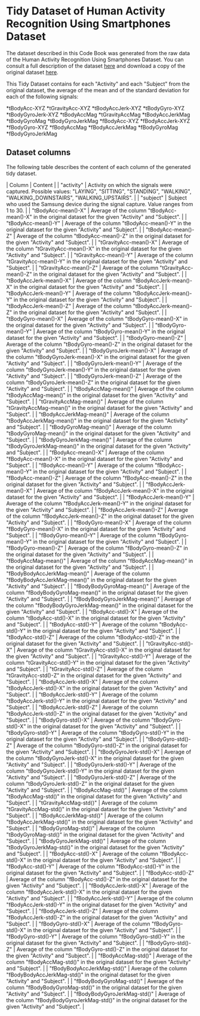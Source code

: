 # Tidy Dataset of Human Activity Recognition Using Smartphones Dataset

The dataset described in this Code Book was generated from the raw data of the Human Activity Recognition Using Smartphones Dataset. You can consult a full description of the dataset [here](http://archive.ics.uci.edu/ml/datasets/Human+Activity+Recognition+Using+Smartphones) and download a copy of the original dataset [here](https://d396qusza40orc.cloudfront.net/getdata%2Fprojectfiles%2FUCI%20HAR%20Dataset.zip).

This Tidy Dataset contains for each "Activity" and each "Subject" from the original dataset, the average of the mean and of the standard deviation for each of the following signals:

*tBodyAcc-XYZ
*tGravityAcc-XYZ
*tBodyAccJerk-XYZ
*tBodyGyro-XYZ
*tBodyGyroJerk-XYZ
*tBodyAccMag
*tGravityAccMag
*tBodyAccJerkMag
*tBodyGyroMag
*tBodyGyroJerkMag
*fBodyAcc-XYZ
*fBodyAccJerk-XYZ
*fBodyGyro-XYZ
*fBodyAccMag
*fBodyAccJerkMag
*fBodyGyroMag
*fBodyGyroJerkMag

## Dataset columns

The following table describes the content of each column of the generated tidy dataset.

| Column | Content |
| "activity" | Activity on which the signals were captured. Possible values: "LAYING", "SITTING", "STANDING", "WALKING", "WALKING_DOWNSTAIRS", "WALKING_UPSTAIRS". |
| "subject" | Subject who used the Samsung device during the signal capture. Value ranges from 1 to 30. |
| "tBodyAcc-mean()-X" | Average of the column "tBodyAcc-mean()-X" in the original dataset for the given "Activity" and "Subject". |
| "tBodyAcc-mean()-Y" | Average of the column "tBodyAcc-mean()-Y" in the original dataset for the given "Activity" and "Subject". |
| "tBodyAcc-mean()-Z" | Average of the column "tBodyAcc-mean()-Z" in the original dataset for the given "Activity" and "Subject". |
| "tGravityAcc-mean()-X" | Average of the column "tGravityAcc-mean()-X" in the original dataset for the given "Activity" and "Subject". |
| "tGravityAcc-mean()-Y" | Average of the column "tGravityAcc-mean()-Y" in the original dataset for the given "Activity" and "Subject". |
| "tGravityAcc-mean()-Z" | Average of the column "tGravityAcc-mean()-Z" in the original dataset for the given "Activity" and "Subject". |
| "tBodyAccJerk-mean()-X" | Average of the column "tBodyAccJerk-mean()-X" in the original dataset for the given "Activity" and "Subject". |
| "tBodyAccJerk-mean()-Y" | Average of the column "tBodyAccJerk-mean()-Y" in the original dataset for the given "Activity" and "Subject". |
| "tBodyAccJerk-mean()-Z" | Average of the column "tBodyAccJerk-mean()-Z" in the original dataset for the given "Activity" and "Subject". |
| "tBodyGyro-mean()-X" | Average of the column "tBodyGyro-mean()-X" in the original dataset for the given "Activity" and "Subject". |
| "tBodyGyro-mean()-Y" | Average of the column "tBodyGyro-mean()-Y" in the original dataset for the given "Activity" and "Subject". |
| "tBodyGyro-mean()-Z" | Average of the column "tBodyGyro-mean()-Z" in the original dataset for the given "Activity" and "Subject". |
| "tBodyGyroJerk-mean()-X" | Average of the column "tBodyGyroJerk-mean()-X" in the original dataset for the given "Activity" and "Subject". |
| "tBodyGyroJerk-mean()-Y" | Average of the column "tBodyGyroJerk-mean()-Y" in the original dataset for the given "Activity" and "Subject". |
| "tBodyGyroJerk-mean()-Z" | Average of the column "tBodyGyroJerk-mean()-Z" in the original dataset for the given "Activity" and "Subject". |
| "tBodyAccMag-mean()" | Average of the column "tBodyAccMag-mean()" in the original dataset for the given "Activity" and "Subject". |
| "tGravityAccMag-mean()" | Average of the column "tGravityAccMag-mean()" in the original dataset for the given "Activity" and "Subject". |
| "tBodyAccJerkMag-mean()" | Average of the column "tBodyAccJerkMag-mean()" in the original dataset for the given "Activity" and "Subject". |
| "tBodyGyroMag-mean()" | Average of the column "tBodyGyroMag-mean()" in the original dataset for the given "Activity" and "Subject". |
| "tBodyGyroJerkMag-mean()" | Average of the column "tBodyGyroJerkMag-mean()" in the original dataset for the given "Activity" and "Subject". |
| "fBodyAcc-mean()-X" | Average of the column "fBodyAcc-mean()-X" in the original dataset for the given "Activity" and "Subject". |
| "fBodyAcc-mean()-Y" | Average of the column "fBodyAcc-mean()-Y" in the original dataset for the given "Activity" and "Subject". |
| "fBodyAcc-mean()-Z" | Average of the column "fBodyAcc-mean()-Z" in the original dataset for the given "Activity" and "Subject". |
| "fBodyAccJerk-mean()-X" | Average of the column "fBodyAccJerk-mean()-X" in the original dataset for the given "Activity" and "Subject". |
| "fBodyAccJerk-mean()-Y" | Average of the column "fBodyAccJerk-mean()-Y" in the original dataset for the given "Activity" and "Subject". |
| "fBodyAccJerk-mean()-Z" | Average of the column "fBodyAccJerk-mean()-Z" in the original dataset for the given "Activity" and "Subject". |
| "fBodyGyro-mean()-X" | Average of the column "fBodyGyro-mean()-X" in the original dataset for the given "Activity" and "Subject". |
| "fBodyGyro-mean()-Y" | Average of the column "fBodyGyro-mean()-Y" in the original dataset for the given "Activity" and "Subject". |
| "fBodyGyro-mean()-Z" | Average of the column "fBodyGyro-mean()-Z" in the original dataset for the given "Activity" and "Subject". |
| "fBodyAccMag-mean()" | Average of the column "fBodyAccMag-mean()" in the original dataset for the given "Activity" and "Subject". |
| "fBodyBodyAccJerkMag-mean()" | Average of the column "fBodyBodyAccJerkMag-mean()" in the original dataset for the given "Activity" and "Subject". |
| "fBodyBodyGyroMag-mean()" | Average of the column "fBodyBodyGyroMag-mean()" in the original dataset for the given "Activity" and "Subject". |
| "fBodyBodyGyroJerkMag-mean()" | Average of the column "fBodyBodyGyroJerkMag-mean()" in the original dataset for the given "Activity" and "Subject". |
| "tBodyAcc-std()-X" | Average of the column "tBodyAcc-std()-X" in the original dataset for the given "Activity" and "Subject". |
| "tBodyAcc-std()-Y" | Average of the column "tBodyAcc-std()-Y" in the original dataset for the given "Activity" and "Subject". |
| "tBodyAcc-std()-Z" | Average of the column "tBodyAcc-std()-Z" in the original dataset for the given "Activity" and "Subject". |
| "tGravityAcc-std()-X" | Average of the column "tGravityAcc-std()-X" in the original dataset for the given "Activity" and "Subject". |
| "tGravityAcc-std()-Y" | Average of the column "tGravityAcc-std()-Y" in the original dataset for the given "Activity" and "Subject". |
| "tGravityAcc-std()-Z" | Average of the column "tGravityAcc-std()-Z" in the original dataset for the given "Activity" and "Subject". |
| "tBodyAccJerk-std()-X" | Average of the column "tBodyAccJerk-std()-X" in the original dataset for the given "Activity" and "Subject". |
| "tBodyAccJerk-std()-Y" | Average of the column "tBodyAccJerk-std()-Y" in the original dataset for the given "Activity" and "Subject". |
| "tBodyAccJerk-std()-Z" | Average of the column "tBodyAccJerk-std()-Z" in the original dataset for the given "Activity" and "Subject". |
| "tBodyGyro-std()-X" | Average of the column "tBodyGyro-std()-X" in the original dataset for the given "Activity" and "Subject". |
| "tBodyGyro-std()-Y" | Average of the column "tBodyGyro-std()-Y" in the original dataset for the given "Activity" and "Subject". |
| "tBodyGyro-std()-Z" | Average of the column "tBodyGyro-std()-Z" in the original dataset for the given "Activity" and "Subject". |
| "tBodyGyroJerk-std()-X" | Average of the column "tBodyGyroJerk-std()-X" in the original dataset for the given "Activity" and "Subject". |
| "tBodyGyroJerk-std()-Y" | Average of the column "tBodyGyroJerk-std()-Y" in the original dataset for the given "Activity" and "Subject". |
| "tBodyGyroJerk-std()-Z" | Average of the column "tBodyGyroJerk-std()-Z" in the original dataset for the given "Activity" and "Subject". |
| "tBodyAccMag-std()" | Average of the column "tBodyAccMag-std()" in the original dataset for the given "Activity" and "Subject". |
| "tGravityAccMag-std()" | Average of the column "tGravityAccMag-std()" in the original dataset for the given "Activity" and "Subject". |
| "tBodyAccJerkMag-std()" | Average of the column "tBodyAccJerkMag-std()" in the original dataset for the given "Activity" and "Subject". |
| "tBodyGyroMag-std()" | Average of the column "tBodyGyroMag-std()" in the original dataset for the given "Activity" and "Subject". |
| "tBodyGyroJerkMag-std()" | Average of the column "tBodyGyroJerkMag-std()" in the original dataset for the given "Activity" and "Subject". |
| "fBodyAcc-std()-X" | Average of the column "fBodyAcc-std()-X" in the original dataset for the given "Activity" and "Subject". |
| "fBodyAcc-std()-Y" | Average of the column "fBodyAcc-std()-Y" in the original dataset for the given "Activity" and "Subject". |
| "fBodyAcc-std()-Z" | Average of the column "fBodyAcc-std()-Z" in the original dataset for the given "Activity" and "Subject". |
| "fBodyAccJerk-std()-X" | Average of the column "fBodyAccJerk-std()-X" in the original dataset for the given "Activity" and "Subject". |
| "fBodyAccJerk-std()-Y" | Average of the column "fBodyAccJerk-std()-Y" in the original dataset for the given "Activity" and "Subject". |
| "fBodyAccJerk-std()-Z" | Average of the column "fBodyAccJerk-std()-Z" in the original dataset for the given "Activity" and "Subject". |
| "fBodyGyro-std()-X" | Average of the column "fBodyGyro-std()-X" in the original dataset for the given "Activity" and "Subject". |
| "fBodyGyro-std()-Y" | Average of the column "fBodyGyro-std()-Y" in the original dataset for the given "Activity" and "Subject". |
| "fBodyGyro-std()-Z" | Average of the column "fBodyGyro-std()-Z" in the original dataset for the given "Activity" and "Subject". |
| "fBodyAccMag-std()" | Average of the column "fBodyAccMag-std()" in the original dataset for the given "Activity" and "Subject". |
| "fBodyBodyAccJerkMag-std()" | Average of the column "fBodyBodyAccJerkMag-std()" in the original dataset for the given "Activity" and "Subject". |
| "fBodyBodyGyroMag-std()" | Average of the column "fBodyBodyGyroMag-std()" in the original dataset for the given "Activity" and "Subject". |
| "fBodyBodyGyroJerkMag-std()" | Average of the column "fBodyBodyGyroJerkMag-std()" in the original dataset for the given "Activity" and "Subject". |
